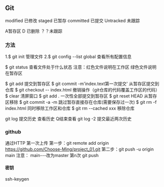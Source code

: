 ## Git
modified 已修改
staged 已暂存
committed 已提交
Untracked 未跟踪

A暂存区
D 已删除
？？未跟踪
### 方法
1.$ git init 管理文件
2.$ git config --list global 查看所有配置信息

$ git status 查看文件处于什么状态
注意：红色文件说明在工作区
      绿色文件说明在暂存区

$ git add 提交到暂存区
$ git commit -m'index.text第一次提交'  从暂存区提交到仓库
$ git checkout -- index.html  撤销操作（git仓库的代码覆盖工作区的代码）
$  clear 清屏窗口
$ git add . 一次性全部提交到暂存区
$ git reset HEAD 从暂存区移除
$ git commit -a -m  跳过暂存直接存在仓库(需要保存过一次)
$ git rm -f index.html 同时移除工作区和仓库
$ git rm --cached xxx 移除仓库

git log 提交历史 查看历史 Q结束查看
git log -2 提交最近两次历史

### github

通过HTTP
第一次上传
      第一步：git remote add origin https://github.com/Choose-Ming/project_01.git
      第二步：git push -u origin main
      注意： main---改为master
第n次
      git push
#### 密钥
ssh-keygen